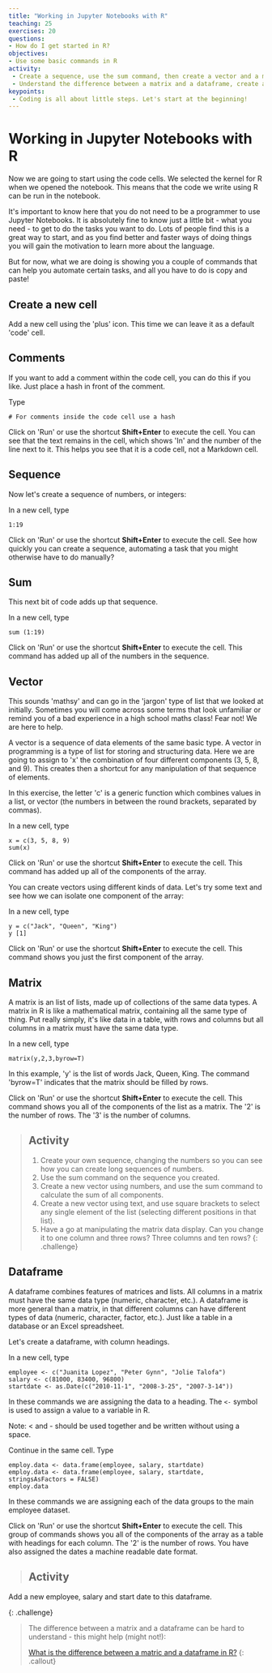 ```yaml
---
title: "Working in Jupyter Notebooks with R"
teaching: 25
exercises: 20
questions:
- How do I get started in R?
objectives:
- Use some basic commands in R
activity:
 - Create a sequence, use the sum command, then create a vector and a matrix
 - Understand the difference between a matrix and a dataframe, create and add to a dataframe
keypoints:
 - Coding is all about little steps. Let's start at the beginning!
---
```


# Working in Jupyter Notebooks with R

Now we are going to start using the code cells. We selected the kernel for R when we opened the notebook. This means that the code we write using R can be run in the notebook.

It's important to know here that you do not need to be a programmer to use Jupyter Notebooks. It is absolutely fine to know just a little bit - what you need - to get to do the tasks you want to do. Lots of people find this is a great way to start, and as you find better and faster ways of doing things you will gain the motivation to learn more about the language.

But for now, what we are doing is showing you a couple of commands that can help you automate certain tasks, and all you have to do is copy and paste!

## Create a new cell

Add a new cell using the 'plus' icon. This time we can leave it as a default 'code' cell.

## Comments

If you want to add a comment within the code cell, you can do this if you like. Just place a hash in front of the comment.

Type

`# For comments inside the code cell use a hash`

Click on 'Run' or use the  shortcut **Shift+Enter** to execute the cell. You can see that the text remains in the cell, which shows 'In' and the number of the line next to it. This helps you see that it is a code cell, not a Markdown cell.

## Sequence

Now let's create a sequence of numbers, or integers:

In a new cell, type

 `1:19`

Click on 'Run' or use the  shortcut **Shift+Enter** to execute the cell. See how quickly you can create a sequence, automating a task that you might otherwise have to do manually?

## Sum

This next bit of code adds up that sequence.

In a new cell, type

`sum (1:19)`

Click on 'Run' or use the  shortcut **Shift+Enter** to execute the cell. This command has added up all of the numbers in the sequence.

## Vector

This sounds 'mathsy' and can go in the 'jargon' type of list that we looked at initially. Sometimes you will come across some terms that look unfamiliar or remind you of a bad experience in a high school maths class! Fear not! We are here to help.

A vector is a sequence of data elements of the same basic type.  A vector in programming is a type of list for storing and structuring data.  Here we are going to assign to 'x' the combination of four different components (3, 5, 8, and 9). This creates then a shortcut for any manipulation of that sequence of elements.

In this exercise, the letter 'c' is a generic function which combines values in a list, or vector (the numbers in between the round brackets, separated by commas).

In a new cell, type

~~~
x = c(3, 5, 8, 9)
sum(x)
~~~

Click on 'Run' or use the  shortcut **Shift+Enter** to execute the cell. This command has added up all of the components of the array.

You can create vectors using different kinds of data. Let's try some text and see how we can isolate one component of the array:

In a new cell, type

~~~
y = c("Jack", "Queen", "King")
y [1]
~~~

Click on 'Run' or use the  shortcut **Shift+Enter** to execute the cell. This command shows you just the first component of the array.

## Matrix

A matrix is an list of lists, made up of collections of the same data types.  A matrix in R is like a mathematical matrix, containing all the same type of thing. Put really simply, it's like data in a table, with rows and columns but all columns in a matrix must have the same data type.

In a new cell, type

`matrix(y,2,3,byrow=T)`

In this example, 'y' is the list of words Jack, Queen, King. The command 'byrow=T' indicates that the matrix should be filled by rows.

Click on 'Run' or use the  shortcut **Shift+Enter** to execute the cell. This command shows you all of the components of the list as a matrix. The '2' is the number of rows. The '3' is the number of columns.


> ## Activity
>
> 1. Create your own sequence, changing the numbers so you can see how you can create long sequences of numbers.
> 2. Use the sum command on the sequence you created.
> 3. Create a new vector using numbers, and use the sum command to calculate the sum of all components.
> 4. Create a new vector using text, and use square brackets to select any single element of the list (selecting different positions in that list).
> 5. Have a go at manipulating the matrix data display. Can you change it to one column and three rows? Three columns and ten rows?
{: .challenge}

## Dataframe

A dataframe combines features of matrices and lists. All columns in a matrix must have the same data type (numeric, character, etc.). A dataframe is more general than a matrix, in that different columns can have different types of data (numeric, character, factor, etc.). Just like a table in a database or an Excel spreadsheet.

Let's create a dataframe, with column headings.

In a new cell, type

~~~
employee <- c("Juanita Lopez", "Peter Gynn", "Jolie Talofa")
salary <- c(81000, 83400, 96800)
startdate <- as.Date(c("2010-11-1", "2008-3-25", "2007-3-14"))
~~~

In these commands we are assigning the data to a heading. The `<-` symbol is used to assign a value to a variable in R.

Note: < and - should be used together and be written without using a space.

Continue in the same cell. Type

~~~
employ.data <- data.frame(employee, salary, startdate)
employ.data <- data.frame(employee, salary, startdate, stringsAsFactors = FALSE)
employ.data
~~~

In these commands we are assigning each of the data groups to the main employee dataset.

Click on 'Run' or use the  shortcut **Shift+Enter** to execute the cell. This group of commands shows you all of the components of the array as a table with headings for each column. The '2' is the number of rows. You have also assigned the dates a machine readable date format.


> ## Activity
>
Add a new employee, salary and start date to this dataframe.
>
{: .challenge}

>The difference between a matrix and a dataframe can be hard to understand - this might help (might not!):
>
> [What is the difference between a matric and a dataframe in R?](https://www.quora.com/What-is-the-difference-between-a-matrix-and-a-dataframe-in-R)
{: .callout}
